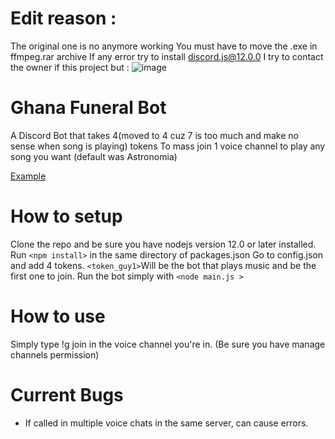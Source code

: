 # Edit reason :
The original one is no anymore working
You must have to move the .exe in ffmpeg.rar archive
If any error try to install discord.js@12.0.0
I try to contact the owner if this project but :
![image](https://user-images.githubusercontent.com/116849188/199889033-3165aa67-fe42-4af7-ac25-b2b1c1cee95d.png)


# Ghana Funeral Bot
A Discord Bot that takes 4(moved to 4 cuz 7 is too much and make no sense when song is playing) tokens
To mass join 1 voice channel to play any song you want (default was Astronomia)

[Example](https://gfycat.com/delightfulsillykronosaurus)

# How to setup
Clone the repo and be sure you have nodejs version 12.0 or later installed.
Run `<npm install>` in the same directory of packages.json
Go to config.json and add 4 tokens. 
`<token_guy1>`Will be the bot that plays music and be the first one to join.
Run the bot simply with `<node main.js >`

# How to use

Simply type !g join in the voice channel you're in. (Be sure you have manage channels permission) 

# Current Bugs
- If called in multiple voice chats in the same server, can cause errors. 

